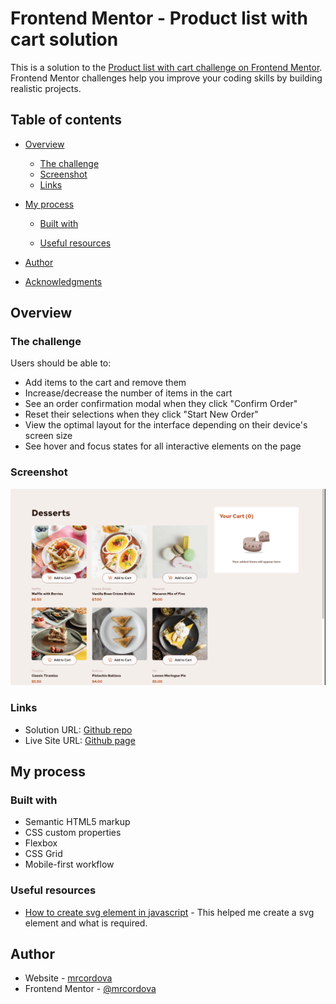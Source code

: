 # Frontend Mentor - Product list with cart solution

This is a solution to the [Product list with cart challenge on Frontend Mentor](https://www.frontendmentor.io/challenges/product-list-with-cart-5MmqLVAp_d). Frontend Mentor challenges help you improve your coding skills by building realistic projects.

## Table of contents

- [Overview](#overview)
  - [The challenge](#the-challenge)
  - [Screenshot](#screenshot)
  - [Links](#links)
- [My process](#my-process)

  - [Built with](#built-with)

  - [Useful resources](#useful-resources)

- [Author](#author)
- [Acknowledgments](#acknowledgments)

## Overview

### The challenge

Users should be able to:

- Add items to the cart and remove them
- Increase/decrease the number of items in the cart
- See an order confirmation modal when they click "Confirm Order"
- Reset their selections when they click "Start New Order"
- View the optimal layout for the interface depending on their device's screen size
- See hover and focus states for all interactive elements on the page

### Screenshot

![](assets/images/Screenshot.png)

### Links

- Solution URL: [Github repo](https://github.com/mrcordova/product-list-with-cart)
- Live Site URL: [Github page](https://mrcordova.github.io/product-list-with-cart/)

## My process

### Built with

- Semantic HTML5 markup
- CSS custom properties
- Flexbox
- CSS Grid
- Mobile-first workflow

### Useful resources

- [How to create svg element in javascript](https://stackoverflow.com/questions/20539196/creating-svg-elements-dynamically-with-javascript-inside-html) - This helped me create a svg element and what is required.

## Author

- Website - [mrcordova](https://github.com/mrcordova)
- Frontend Mentor - [@mrcordova](https://www.frontendmentor.io/profile/mrcordova)
